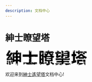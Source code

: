 ```yaml
---
description: 文档中心
---
```


# 紳士瞭望塔

![](.gitbook/assets/logo_b.png)

 欢迎来到[紳士遙望塔](http://www.hentaiworld.cc/)文档中心!

